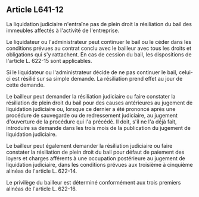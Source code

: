 Article L641-12
----
La liquidation judiciaire n'entraîne pas de plein droit la résiliation du bail
des immeubles affectés à l'activité de l'entreprise.

Le liquidateur ou l'administrateur peut continuer le bail ou le céder dans les
conditions prévues au contrat conclu avec le bailleur avec tous les droits et
obligations qui s'y rattachent. En cas de cession du bail, les dispositions de
l'article L. 622-15 sont applicables.

Si le liquidateur ou l'administrateur décide de ne pas continuer le bail,
celui-ci est résilié sur sa simple demande. La résiliation prend effet au jour
de cette demande.

Le bailleur peut demander la résiliation judiciaire ou faire constater la
résiliation de plein droit du bail pour des causes antérieures au jugement de
liquidation judiciaire ou, lorsque ce dernier a été prononcé après une procédure
de sauvegarde ou de redressement judiciaire, au jugement d'ouverture de la
procédure qui l'a précédé. Il doit, s'il ne l'a déjà fait, introduire sa demande
dans les trois mois de la publication du jugement de liquidation judiciaire.

Le bailleur peut également demander la résiliation judiciaire ou faire constater
la résiliation de plein droit du bail pour défaut de paiement des loyers et
charges afférents à une occupation postérieure au jugement de liquidation
judiciaire, dans les conditions prévues aux troisième à cinquième alinéas de
l'article L. 622-14.

Le privilège du bailleur est déterminé conformément aux trois premiers alinéas
de l'article L. 622-16.
